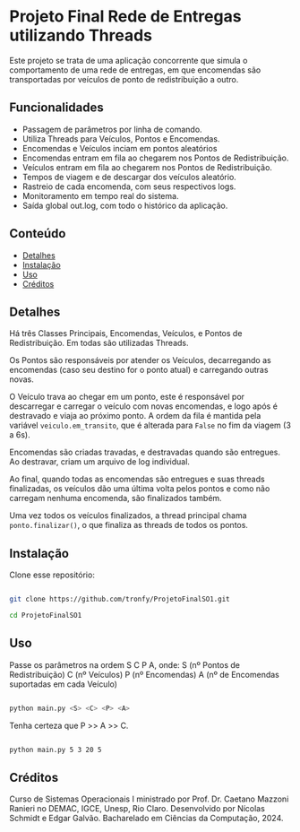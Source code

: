 # Projeto Final Rede de Entregas utilizando Threads

Este projeto se trata de uma aplicação concorrente que simula o comportamento de uma rede de entregas, em que encomendas são transportadas por veículos de ponto de redistribuição a outro.

## Funcionalidades

- Passagem de parâmetros por linha de comando.
- Utiliza Threads para Veículos, Pontos e Encomendas.
- Encomendas e Veículos inciam em pontos aleatórios
- Encomendas entram em fila ao chegarem nos Pontos de Redistribuição.
- Veículos entram em fila ao chegarem nos Pontos de Redistribuição.
- Tempos de viagem e de descargar dos veículos aleatório.
- Rastreio de cada encomenda, com seus respectivos logs.
- Monitoramento em tempo real do sistema.
- Saída global out.log, com todo o histórico da aplicação. 

## Conteúdo

- [Detalhes](##Detalhes)
- [Instalação](##Instalação)
- [Uso](##Uso)
- [Créditos](##Créditos)

## Detalhes

Há três Classes Principais, Encomendas, Veículos, e Pontos de Redistribuição. Em todas são utilizadas Threads.

Os Pontos são responsáveis por atender os Veículos, decarregando as encomendas (caso seu destino for o ponto atual) e carregando outras novas. 

O Veículo trava ao chegar em um ponto, este é responsável por descarregar e carregar o veículo com novas encomendas, e logo após é destravado e viaja ao próximo ponto. A ordem da fila é mantida pela variável `veiculo.em_transito`, que é alterada para `False` no fim da viagem (3 a 6s).

Encomendas são criadas travadas, e destravadas quando são entregues. Ao destravar, criam um arquivo de log individual.

Ao final, quando todas as encomendas são entregues e suas threads finalizadas, os veículos dão uma última volta pelos pontos e como não carregam nenhuma encomenda, são finalizados também. 

Uma vez todos os veículos finalizados, a thread principal chama `ponto.finalizar()`, o que finaliza as threads de todos os pontos.

## Instalação

Clone esse repositório:

```bash

git clone https://github.com/tronfy/ProjetoFinalSO1.git

cd ProjetoFinalSO1

```

## Uso

Passe os parâmetros na ordem S C P A, onde:
S (nº Pontos de Redistribuição)
C (nº Veículos)
P (nº Encomendas)
A (nº de Encomendas suportadas em cada Veículo)

```bash

python main.py <S> <C> <P> <A>

```

Tenha certeza que P >> A >> C.

```bash

python main.py 5 3 20 5

```

## Créditos

Curso de Sistemas Operacionais I ministrado por Prof. Dr. Caetano Mazzoni Ranieri no DEMAC, IGCE, Unesp, Rio Claro.
Desenvolvido por Nícolas Schmidt e Edgar Galvão.
Bacharelado em Ciências da Computação, 2024.
